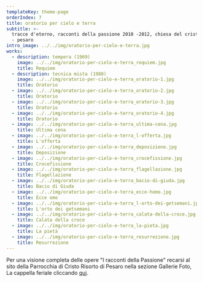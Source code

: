 ```yaml
---
templateKey: theme-page
orderIndex: 7
title: oratorio per cielo e terra
subtitle: >-
  tracce d'eterno, racconti della passione 2010 -2012, chiesa del cristo risorto
  - pesaro
intro_image: ../../img/oratorio-per-cielo-e-terra.jpg
works:
  - description: tempera (1969)
    image: ../../img/oratorio-per-cielo-e-terra_requiem.jpg
    title: Requiem
  - description: tecnica mista (1980)
    image: ../../img/oratorio-per-cielo-e-terra_oratorio-1.jpg
    title: Oratorio
  - image: ../../img/oratorio-per-cielo-e-terra_oratorio-2.jpg
    title: Oratorio
  - image: ../../img/oratorio-per-cielo-e-terra_oratorio-3.jpg
    title: Oratorio
  - image: ../../img/oratorio-per-cielo-e-terra_oratorio-4.jpg
    title: Oratorio
  - image: ../../img/oratorio-per-cielo-e-terra_ultima-cena.jpg
    title: Ultima cena
  - image: ../../img/oratorio-per-cielo-e-terra_l-offerta.jpg
    title: L'offerta
  - image: ../../img/oratorio-per-cielo-e-terra_deposizione.jpg
    title: Deposizione
  - image: ../../img/oratorio-per-cielo-e-terra_crocefissione.jpg
    title: Crocefissione
  - image: ../../img/oratorio-per-cielo-e-terra_flagellazione.jpg
    title: Flagellazione
  - image: ../../img/oratorio-per-cielo-e-terra_bacio-di-giuda.jpg
    title: Bacio di Giuda
  - image: ../../img/oratorio-per-cielo-e-terra_ecce-homo.jpg
    title: Ecce omo
  - image: ../../img/oratorio-per-cielo-e-terra_l-orto-dei-getsemani.jpg
    title: L'orto dei getsemani
  - image: ../../img/oratorio-per-cielo-e-terra_calata-della-croce.jpg
    title: Calata della croce
  - image: ../../img/oratorio-per-cielo-e-terra_la-pieta.jpg
    title: La pietà
  - image: ../../img/oratorio-per-cielo-e-terra_resurrezione.jpg
    title: Resurrezione
---
```

Per una visione completa delle opere "I racconti della Passione" recarsi al sito della Parrocchia di Cristo Risorto di Pesaro nella sezione Gallerie Foto, La cappella feriale cliccando [qui](http://www.cristorisortopesaro.it/GallerieFoto/CappellaFeriale.htm).